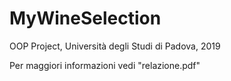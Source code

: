 # MyWineSelection
OOP Project, Università degli Studi di Padova, 2019

Per maggiori informazioni vedi "relazione.pdf"
